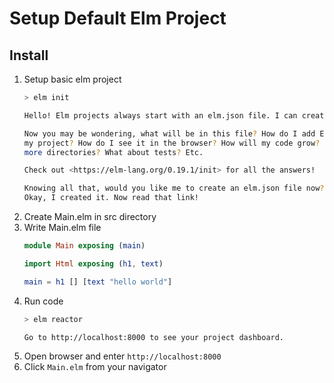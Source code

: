 # Setup Default Elm Project

## Install

  1. Setup basic elm project
      ```bash
      > elm init
      
      Hello! Elm projects always start with an elm.json file. I can create them!

      Now you may be wondering, what will be in this file? How do I add Elm files to
      my project? How do I see it in the browser? How will my code grow? Do I need
      more directories? What about tests? Etc.

      Check out <https://elm-lang.org/0.19.1/init> for all the answers!

      Knowing all that, would you like me to create an elm.json file now? [Y/n]: Y
      Okay, I created it. Now read that link!
      ```
  2. Create Main.elm in src directory
  3. Write Main.elm file
      ```elm
      module Main exposing (main)

      import Html exposing (h1, text)

      main = h1 [] [text "hello world"]
      ```
  4. Run code
      ```bash
      > elm reactor

      Go to http://localhost:8000 to see your project dashboard.
      ```
  5. Open browser and enter `http://localhost:8000`
  6. Click `Main.elm` from your navigator